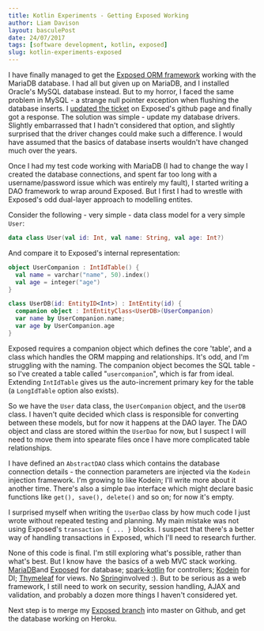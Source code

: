 ```yaml
---
title: Kotlin Experiments - Getting Exposed Working
author: Liam Davison
layout: basculePost
date: 24/07/2017
tags: [software development, kotlin, exposed]
slug: kotlin-experiments-exposed
---
```

I have finally managed to get the [Exposed ORM framework](https://github.com/JetBrains/Exposed) working with the MariaDB database. I had all but given up on MariaDB, and I installed Oracle's MySQL database instead. But to my horror, I faced the same problem in MySQL - a strange null pointer exception when flushing the database inserts. I [updated the ticket](https://github.com/JetBrains/Exposed/issues/132) on Exposed's github page and finally got a response. The solution was simple - update my database drivers. Slightly embarrassed that I hadn't considered that option, and slightly surprised that the driver changes could make such a difference. I would have assumed that the basics of database inserts wouldn't have changed much over the years.

Once I had my test code working with MariaDB (I had to change the way I created the database connections, and spent far too long with a username/password issue which was entirely my fault), I started writing a DAO framework to wrap around Exposed. But I first I had to wrestle with Exposed's odd dual-layer approach to modelling entites.

Consider the following - very simple - data class model for a very simple `User`:

```kotlin
data class User(val id: Int, val name: String, val age: Int?)
```

And compare it to Exposed's internal representation:

```kotlin
object UserCompanion : IntIdTable() {
  val name = varchar("name", 50).index()
  val age = integer("age")
}

class UserDB(id: EntityID<Int>) : IntEntity(id) {
  companion object : IntEntityClass<UserDB>(UserCompanion)
  var name by UserCompanion.name;
  var age by UserCompanion.age
}
```

Exposed requires a companion object which defines the core 'table', and a class which handles the ORM mapping and relationships. It's odd, and I'm struggling with the naming. The companion object becomes the SQL table - so I've created a table called "`usercompanion`", which is far from ideal. Extending `IntIdTable` gives us the auto-increment primary key for the table (a `LongIdTable` option also exists).

So we have the `User` data class, the `UserCompanion` object, and the `UserDB` class. I haven't quite decided which class is responsible for converting between these models, but for now it happens at the DAO layer. The DAO object and class are stored within the <code>UserDao</code> for now, but I suspect I will need to move them into spearate files once I have more complicated table relationships.

I have defined an `AbstractDAO` class which contains the database connection details - the connection parameters are injected via the `Kodein` injection framework. I'm growing to like Kodein; I'll write more about it another time. There's also a simple `Dao` interface which might declare basic functions like `get(), save(), delete()` and so on; for now it's empty.

I surprised myself when writing the `UserDao` class by how much code I just wrote without repeated testing and planning. My main mistake was not using Exposed's `transaction { ... }` blocks. I suspect that there's a better way of handling transactions in Exposed, which I'll need to research further.

None of this code is final. I'm still exploring what's possible, rather than what's best. But I know have  the basics of a web MVC stack working. [MariaDB](https://mariadb.org/)and [Exposed](https://github.com/JetBrains/Exposed) for database; [spark-kotlin](http://sparkjava.com/) for controllers; [Kodein](https://github.com/SalomonBrys/Kodein) for DI; [Thymeleaf](http://www.thymeleaf.org/) for views. No [Spring](https://spring.io/)involved :). But to be serious as a web framework, I still need to work on security, session handling, AJAX and validation, and probably a dozen more things I haven't considered yet.

Next step is to merge my [Exposed branch](https://github.com/v79/kotlin-spark-routes/tree/exposed) into master on Github, and get the database working on Heroku.
